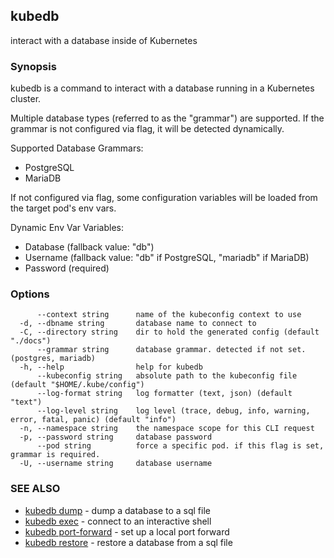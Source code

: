 ## kubedb

interact with a database inside of Kubernetes

### Synopsis

kubedb is a command to interact with a database running in a Kubernetes cluster.

Multiple database types (referred to as the "grammar") are supported.
If the grammar is not configured via flag, it will be detected dynamically.

Supported Database Grammars:
  - PostgreSQL
  - MariaDB

If not configured via flag, some configuration variables will be loaded from the target pod's env vars.

Dynamic Env Var Variables:
  - Database (fallback value: "db")
  - Username (fallback value: "db" if PostgreSQL, "mariadb" if MariaDB)
  - Password (required)


### Options

```
      --context string      name of the kubeconfig context to use
  -d, --dbname string       database name to connect to
  -C, --directory string    dir to hold the generated config (default "./docs")
      --grammar string      database grammar. detected if not set. (postgres, mariadb)
  -h, --help                help for kubedb
      --kubeconfig string   absolute path to the kubeconfig file (default "$HOME/.kube/config")
      --log-format string   log formatter (text, json) (default "text")
      --log-level string    log level (trace, debug, info, warning, error, fatal, panic) (default "info")
  -n, --namespace string    the namespace scope for this CLI request
  -p, --password string     database password
      --pod string          force a specific pod. if this flag is set, grammar is required.
  -U, --username string     database username
```

### SEE ALSO

* [kubedb dump](kubedb_dump.md)	 - dump a database to a sql file
* [kubedb exec](kubedb_exec.md)	 - connect to an interactive shell
* [kubedb port-forward](kubedb_port-forward.md)	 - set up a local port forward
* [kubedb restore](kubedb_restore.md)	 - restore a database from a sql file

